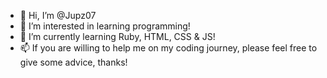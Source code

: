 - 👋 Hi, I’m @Jupz07
- 👀 I’m interested in learning programming!
- 🌱 I’m currently learning Ruby, HTML, CSS & JS!
- 📫 If you are willing to help me on my coding journey, please feel free to give some advice, thanks!

<!---
Jupz07/Jupz07 is a ✨ special ✨ repository because its `README.md` (this file) appears on your GitHub profile.
You can click the Preview link to take a look at your changes.
--->
